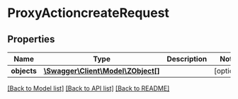 # ProxyActioncreateRequest

## Properties
Name | Type | Description | Notes
------------ | ------------- | ------------- | -------------
**objects** | [**\Swagger\Client\Model\ZObject[]**](ZObject.md) |  | [optional] 

[[Back to Model list]](../README.md#documentation-for-models) [[Back to API list]](../README.md#documentation-for-api-endpoints) [[Back to README]](../README.md)



